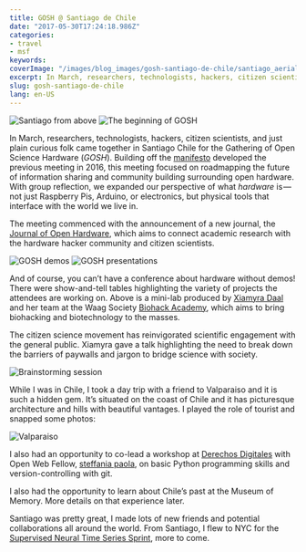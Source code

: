 ```yaml
---
title: GOSH @ Santiago de Chile
date: "2017-05-30T17:24:18.986Z"
categories:
- travel
- msf
keywords:
coverImage: "/images/blog_images/gosh-santiago-de-chile/santiago_aerial.jpeg"
excerpt: In March, researchers, technologists, hackers, citizen scientists, and just plain curious folk came together in Santiago Chile for the…
slug: gosh-santiago-de-chile
lang: en-US
---
```


![Santiago from above](/images/blog_images/gosh-santiago-de-chile/santiago_aerial.jpeg)
![The beginning of GOSH](/images/blog_images/gosh-santiago-de-chile/gosh_opening.jpeg)

In March, researchers, technologists, hackers, citizen scientists, and just plain curious folk came together in Santiago Chile for the Gathering of Open Science Hardware (_GOSH_). Building off the [manifesto](http://openhardware.science/gosh-manifesto/) developed the previous meeting in 2016, this meeting focused on roadmapping the future of information sharing and community building surrounding open hardware. With group reflection, we expanded our perspective of what _hardware_ is — not just Raspberry Pis, Arduino, or electronics, but physical tools that interface with the world we live in.

The meeting commenced with the announcement of a new journal, the [Journal of Open Hardware](http://openhardware.metajnl.com/), which aims to connect academic research with the hardware hacker community and citizen scientists.

![GOSH demos](/images/blog_images/gosh-santiago-de-chile/gosh_demos.jpeg)
![GOSH presentations](/images/blog_images/gosh-santiago-de-chile/presentation.jpeg)


And of course, you can’t have a conference about hardware without demos! There were show-and-tell tables highlighting the variety of projects the attendees are working on. Above is a mini-lab produced by [Xiamyra Daal](https://twitter.com/XiamyraDaal) and her team at the Waag Society [Biohack Academy](http://biohackacademy.github.io/), which aims to bring biohacking and biotechnology to the masses.

The citizen science movement has reinvigorated scientific engagement with the general public. Xiamyra gave a talk highlighting the need to break down the barriers of paywalls and jargon to bridge science with society.

![Brainstorming session](/images/blog_images/gosh-santiago-de-chile/brainstorming_session.jpeg)

While I was in Chile, I took a day trip with a friend to Valparaiso and it is such a hidden gem. It’s situated on the coast of Chile and it has picturesque architecture and hills with beautiful vantages. I played the role of tourist and snapped some photos:

![Valparaiso](/images/blog_images/gosh-santiago-de-chile/valparaiso.jpeg)

I also had an opportunity to co-lead a workshop at [Derechos Digitales](https://twitter.com/derechosdigital) with Open Web Fellow, [steffania paola](https://medium.com/u/c8523b655eb3), on basic Python programming skills and version-controlling with git.

I also had the opportunity to learn about Chile’s past at the Museum of Memory. More details on that experience later.

Santiago was pretty great, I made lots of new friends and potential collaborations all around the world. From Santiago, I flew to NYC for the [Supervised Neural Time Series Sprint](https://kingjr.github.io/supervised_time_series/), more to come.
